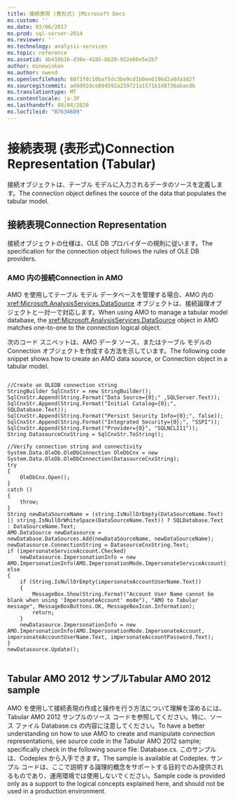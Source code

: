 ```yaml
---
title: 接続表現 (表形式) |Microsoft Docs
ms.custom: ''
ms.date: 03/06/2017
ms.prod: sql-server-2014
ms.reviewer: ''
ms.technology: analysis-services
ms.topic: reference
ms.assetid: 4b410b16-d36e-4185-bb20-922e66e5e2b7
author: minewiskan
ms.author: owend
ms.openlocfilehash: 60f3fdc10baf5dc3be9cd1b0ee6196d2a8da3d2f
ms.sourcegitcommit: ad4d92dce894592a259721a1571b1d8736abacdb
ms.translationtype: MT
ms.contentlocale: ja-JP
ms.lasthandoff: 08/04/2020
ms.locfileid: "87634689"
---
```

# <a name="connection-representation-tabular"></a><span data-ttu-id="6f0e8-102">接続表現 (表形式)</span><span class="sxs-lookup"><span data-stu-id="6f0e8-102">Connection Representation (Tabular)</span></span>
  <span data-ttu-id="6f0e8-103">接続オブジェクトは、テーブル モデルに入力されるデータのソースを定義します。</span><span class="sxs-lookup"><span data-stu-id="6f0e8-103">The connection object defines the source of the data that populates the tabular model.</span></span>  
  
## <a name="connection-representation"></a><span data-ttu-id="6f0e8-104">接続表現</span><span class="sxs-lookup"><span data-stu-id="6f0e8-104">Connection Representation</span></span>  
 <span data-ttu-id="6f0e8-105">接続オブジェクトの仕様は、OLE DB プロバイダーの規則に従います。</span><span class="sxs-lookup"><span data-stu-id="6f0e8-105">The specification for the connection object follows the rules of OLE DB providers.</span></span>  
  
### <a name="connection-in-amo"></a><span data-ttu-id="6f0e8-106">AMO 内の接続</span><span class="sxs-lookup"><span data-stu-id="6f0e8-106">Connection in AMO</span></span>  
 <span data-ttu-id="6f0e8-107">AMO を使用してテーブル モデル データベースを管理する場合、AMO 内の <xref:Microsoft.AnalysisServices.DataSource> オブジェクトは、接続論理オブジェクトと一対一で対応します。</span><span class="sxs-lookup"><span data-stu-id="6f0e8-107">When using AMO to manage a tabular model database, the <xref:Microsoft.AnalysisServices.DataSource> object in AMO matches one-to-one to the connection logical object.</span></span>  
  
 <span data-ttu-id="6f0e8-108">次のコード スニペットは、AMO データ ソース、またはテーブル モデルの Connection オブジェクトを作成する方法を示しています。</span><span class="sxs-lookup"><span data-stu-id="6f0e8-108">The following code snippet shows how to create an AMO data source, or Connection object in a tabular model.</span></span>  
  
```  
  
//Create an OLEDB connection string  
StringBuilder SqlCnxStr = new StringBuilder();  
SqlCnxStr.Append(String.Format("Data Source={0};" ,SQLServer.Text));  
SqlCnxStr.Append(String.Format("Initial Catalog={0};", SQLDatabase.Text));  
SqlCnxStr.Append(String.Format("Persist Security Info={0};", false));  
SqlCnxStr.Append(String.Format("Integrated Security={0};", "SSPI"));  
SqlCnxStr.Append(String.Format("Provider={0}", "SQLNCLI11"));  
String DatasourceCnxString = SqlCnxStr.ToString();  
  
//Verify connection string and connectivity  
System.Data.OleDb.OleDbConnection OleDbCnx = new System.Data.OleDb.OleDbConnection(DatasourceCnxString);  
try  
{  
    OleDbCnx.Open();  
}  
catch ()  
{  
    throw;  
}  
String newDataSourceName = (string.IsNullOrEmpty(DataSourceName.Text) || string.IsNullOrWhiteSpace(DataSourceName.Text)) ? SQLDatabase.Text : DataSourceName.Text;  
AMO.DataSource newDatasource = newDatabase.DataSources.Add(newDataSourceName, newDataSourceName);  
newDatasource.ConnectionString = DatasourceCnxString.Text;  
if (impersonateServiceAccount.Checked)  
    newDatasource.ImpersonationInfo = new AMO.ImpersonationInfo(AMO.ImpersonationMode.ImpersonateServiceAccount);  
else  
{  
    if (String.IsNullOrEmpty(impersonateAccountUserName.Text))  
    {  
        MessageBox.Show(String.Format("Account User Name cannot be blank when using 'ImpersonateAccount' mode"), "AMO to Tabular message", MessageBoxButtons.OK, MessageBoxIcon.Information);  
        return;  
    }  
    newDatasource.ImpersonationInfo = new AMO.ImpersonationInfo(AMO.ImpersonationMode.ImpersonateAccount, impersonateAccountUserName.Text, impersonateAccountPassword.Text);  
}  
newDatasource.Update();  
  
```  
  
## <a name="tabular-amo-2012-sample"></a><span data-ttu-id="6f0e8-109">Tabular AMO 2012 サンプル</span><span class="sxs-lookup"><span data-stu-id="6f0e8-109">Tabular AMO 2012 sample</span></span>  
 <span data-ttu-id="6f0e8-110">AMO を使用して接続表現の作成と操作を行う方法について理解を深めるには、Tabular AMO 2012 サンプルのソース コードを参照してください。特に、ソース ファイル Database.cs の内容に注意してください。</span><span class="sxs-lookup"><span data-stu-id="6f0e8-110">To have a better understanding on how to use AMO to create and manipulate connection representations, see source code in the Tabular AMO 2012 sample; specifically check in the following source file: Database.cs.</span></span> <span data-ttu-id="6f0e8-111">このサンプルは、Codeplex から入手できます。</span><span class="sxs-lookup"><span data-stu-id="6f0e8-111">The sample is available at Codeplex.</span></span> <span data-ttu-id="6f0e8-112">サンプル コードは、ここで説明する論理的概念をサポートする目的でのみ提供されるものであり、運用環境では使用しないでください。</span><span class="sxs-lookup"><span data-stu-id="6f0e8-112">Sample code is provided only as a support to the logical concepts explained here, and should not be used in a production environment.</span></span>  
  
  
